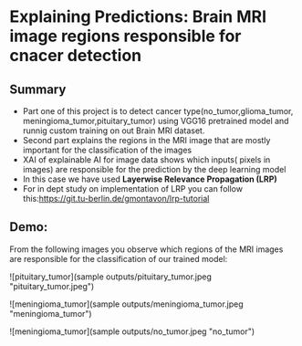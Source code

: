 # Explaining Predictions: Brain MRI image regions responsible for cnacer detection
## Summary
- Part one of this project is to detect cancer type(no_tumor,glioma_tumor, meningioma_tumor,pituitary_tumor)
 using VGG16 pretrained model and runnig custom training on out Brain MRI dataset.
- Second part explains the regions in the MRI image that are mostly important for the classification of the images
- XAI of explainable AI for image data shows which inputs( pixels in images) are responsible for the prediction by the deep learning model
- In this case we have used **Layerwise Relevance Propagation (LRP)**
- For in dept study on implementation of LRP you can follow this:https://git.tu-berlin.de/gmontavon/lrp-tutorial


## Demo:
From the following images you observe which regions of the MRI images are responsible for the classification of our trained model:

![pituitary_tumor](sample outputs/pituitary_tumor.jpeg "pituitary_tumor.jpeg")

![meningioma_tumor](sample outputs/meningioma_tumor.jpeg "meningioma_tumor")

![meningioma_tumor](sample outputs/no_tumor.jpeg "no_tumor")